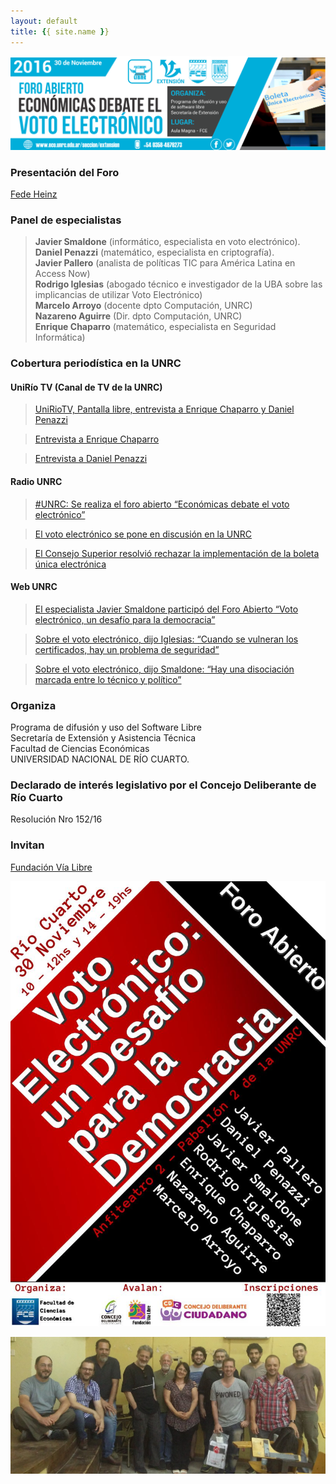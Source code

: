 ```yaml
---
layout: default
title: {{ site.name }}
---
```


![](./img/banner_eVoto_FCE-UNRC.jpeg)

### Presentación del Foro
[Fede Heinz](https://goo.gl/photos/e9RLxtwLwkQu3qPf7)

### Panel de especialistas

> **Javier Smaldone** (informático, especialista en voto electrónico).  
> **Daniel Penazzi** (matemático, especialista en criptografía).  
> **Javier Pallero** (analista de políticas TIC para América Latina en Access Now)  
> **Rodrigo Iglesias** (abogado técnico e investigador de la UBA sobre las implicancias de utilizar Voto Electrónico)  
> **Marcelo Arroyo** (docente dpto Computación, UNRC)  
> **Nazareno Aguirre** (Dir. dpto Computación, UNRC)  
> **Enrique Chaparro** (matemático, especialista en Seguridad Informática)


### Cobertura periodística en la UNRC

#### UniRío TV (Canal de TV de la UNRC)
> [UniRioTV, Pantalla libre, entrevista a Enrique Chaparro y Daniel Penazzi](https://www.youtube.com/watch?v=OhYTRBVWfiE)

> [Entrevista a Enrique Chaparro](https://www.youtube.com/watch?v=6ItmBiltW9M)

> [Entrevista a Daniel Penazzi](https://www.youtube.com/watch?v=4O9_wlHPfr0)

#### Radio UNRC
> [#UNRC: Se realiza el foro abierto “Económicas debate el voto electrónico”](https://soundcloud.com/radiounrc/unrc-se-realiza-el-foro-abierto-economicas-debate-el-voto-electronico)

> [El voto electrónico se pone en discusión en la UNRC](https://soundcloud.com/radiounrc/el-voto-electronico-se-pone-en-discusion-en-la-unrc)

> [El Consejo Superior resolvió rechazar la implementación de la boleta única electrónica](https://soundcloud.com/radiounrc/el-consejo-superior-resolvio-rechazar-la-implementacion-de-la-boleta-unica-electronica)

#### Web UNRC
> [El especialista Javier Smaldone participó del Foro Abierto “Voto electrónico, un desafío para la democracia”](https://www.unrc.edu.ar/unrc/n_comp.cdc?nota=30231)

> [Sobre el voto electrónico, dijo Iglesias: “Cuando se vulneran los certificados, hay un problema de seguridad”](http://www.eco.unrc.edu.ar/seccion/voto-2/)

> [Sobre el voto electrónico, dijo Smaldone: “Hay una disociación marcada entre lo técnico y político”](http://www.eco.unrc.edu.ar/seccion/voto-electronico/)

### Organiza

Programa de difusión y uso del Software Libre  
Secretaría de Extensión y Asistencia Técnica  
Facultad de Ciencias Económicas  
UNIVERSIDAD NACIONAL DE RÍO CUARTO.

### Declarado de interés legislativo por el Concejo Deliberante de Río Cuarto
Resolución Nro 152/16

### Invitan
[Fundación Vía Libre](http://www.vialibre.org.ar)

![](./img/flyer_eVoto_FCE-UNRC.jpeg)

![](./img/Cyisrl_WgAAXPMQ.jpg)
